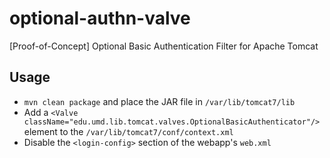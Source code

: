 # optional-authn-valve
[Proof-of-Concept] Optional Basic Authentication Filter for Apache Tomcat

## Usage

* `mvn clean package` and place the JAR file in `/var/lib/tomcat7/lib`
* Add a `<Valve className="edu.umd.lib.tomcat.valves.OptionalBasicAuthenticator"/>` element to the `/var/lib/tomcat7/conf/context.xml`
* Disable the `<login-config>` section of the webapp's `web.xml`
